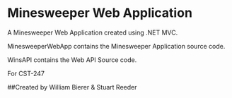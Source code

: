 # Minesweeper Web Application

A Minesweeper Web Application created using .NET MVC.

MinesweeperWebApp contains the Minesweeper Application source code.

WinsAPI contains the Web API Source code.

For CST-247

##Created by William Bierer & Stuart Reeder
